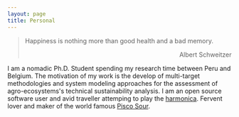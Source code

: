 ```yaml
---
layout: page
title: Personal
---
```


> Happiness is nothing more than good health and a bad memory.
> <div style="text-align: right"> Albert Schweitzer </div>

I am a nomadic Ph.D. Student spending my research time between Peru and Belgium. The motivation of my work is the develop of multi-target methodologies and system modeling approaches for the assessment of agro-ecosystems's technical sustainability analysis. I am an open source software user and avid traveller attemping to play the [harmonica](https://allaboutharmonicas.com/review-on-the-hohner-special-20-harmonica). Fervent lover and maker of the world famous [Pisco Sour](http://www.nytimes.com/2012/04/15/travel/enjoying-pisco-cocktails-in-lima-peru.html).
